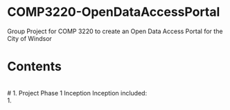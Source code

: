 # COMP3220-OpenDataAccessPortal
Group Project for COMP 3220 to create an Open Data Access Portal for the City of Windsor
<br/>
# Contents
<br/>
# 1. Project Phase 1 Inception
Inception included:<br/>
1.
